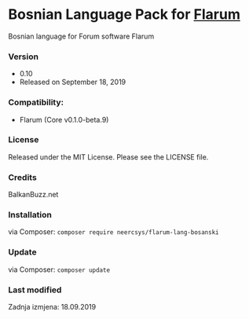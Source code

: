 # Bosnian Language Pack for [Flarum](http://flarum.org/)
Bosnian language for Forum software Flarum

### Version

- 0.10
- Released on September 18, 2019

### Compatibility:
- Flarum (Core v0.1.0-beta.9)

### License
Released under the MIT License. Please see the LICENSE file.

### Credits
BalkanBuzz.net

### Installation

via Composer: `composer require neercsys/flarum-lang-bosanski`

### Update

via Composer: `composer update`

### Last modified
Zadnja izmjena: 18.09.2019
